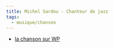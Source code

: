 ```yaml
---
title: Michel Sardou - Chanteur de jazz
tags:
  - musique/chanson
---
```


- [la chanson sur WP](https://fr.wikipedia.org/wiki/Chanteur_de_jazz_(chanson))
